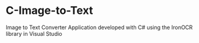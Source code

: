 # C-Image-to-Text
Image to Text Converter Application developed with C# using the IronOCR library in Visual Studio
